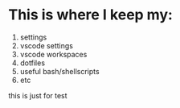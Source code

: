 # This is where I keep my:
1. settings
1. vscode settings
1. vscode workspaces
1. dotfiles
1. useful bash/shellscripts
1. etc


this is just for test